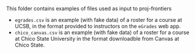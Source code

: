 This folder contains examples of files used as input to proj-frontiers

* `egrades.csv` is an example (with fake data) of a roster for a course at UCSB, in the format provided to instructors on the `eGrades` web app.
* `chico_canvas.csv` is an example (with fake data) of a roster for a course at Chico State University in the format downloadble from Canvas at Chico State.